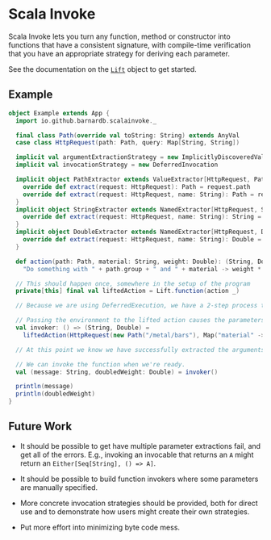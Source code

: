 Scala Invoke
============

Scala Invoke lets you turn any function, method or constructor into functions that have a consistent signature, 
with compile-time verification that you have an appropriate strategy for deriving each parameter. 

See the documentation on the [`Lift`](src/main/scala/io/github/barnardb/scalainvoke/Lift.scala) object to get started.

Example
-------

```scala
object Example extends App {
  import io.github.barnardb.scalainvoke._

  final class Path(override val toString: String) extends AnyVal
  case class HttpRequest(path: Path, query: Map[String, String])

  implicit val argumentExtractionStrategy = new ImplicitlyDiscoveredValueExtractors[HttpRequest]
  implicit val invocationStrategy = new DeferredInvocation

  implicit object PathExtractor extends ValueExtractor[HttpRequest, Path] {
    override def extract(request: HttpRequest): Path = request.path
    override def extract(request: HttpRequest, name: String): Path = request.path
  }
  implicit object StringExtractor extends NamedExtractor[HttpRequest, String] {
    override def extract(request: HttpRequest, name: String): String = request.query(name)
  }
  implicit object DoubleExtractor extends NamedExtractor[HttpRequest, Double] {
    override def extract(request: HttpRequest, name: String): Double = request.query(name).toDouble
  }

  def action(path: Path, material: String, weight: Double): (String, Double) =
    "Do something with " + path.group + " and " + material -> weight * 2

  // This should happen once, somewhere in the setup of the program
  private[this] final val liftedAction = Lift.function(action _)

  // Because we are using DeferredExecution, we have a 2-step process to invoke.

  // Passing the environment to the lifted action causes the parameters to be extracted and an invoker to be returned.
  val invoker: () => (String, Double) =
    liftedAction(HttpRequest(new Path("/metal/bars"), Map("material" -> "gold", "weight" -> "42.1337")))

  // At this point we know we have successfully extracted the arguments, but haven't yet invoked the function.

  // We can invoke the function when we're ready.
  val (message: String, doubledWeight: Double) = invoker()

  println(message)
  println(doubledWeight)
}
```


Future Work
-----------

- It should be possible to get have multiple parameter extractions fail,
  and get all of the errors. E.g., invoking an invocable that returns an `A` might return an `Either[Seq[String], () => A]`.

- It should be possible to build function invokers where some parameters are manually specified.

- More concrete invocation strategies should be provided,
  both for direct use and to demonstrate how users might create their own strategies.

- Put more effort into minimizing byte code mess.
